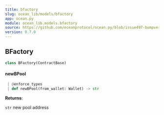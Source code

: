 ```yaml
---
title: bfactory
slug: ocean_lib/models/bfactory
app: ocean.py
module: ocean_lib.models.bfactory
source: https://github.com/oceanprotocol/ocean.py/blob/issue497-bumpversion-to-v0.7.0/ocean_lib/models/bfactory.py
version: 0.7.0
---
```

## BFactory

```python
class BFactory(ContractBase)
```

#### newBPool

```python
 | @enforce_types
 | def newBPool(from_wallet: Wallet) -> str
```

**Returns**:

`str` new pool address

